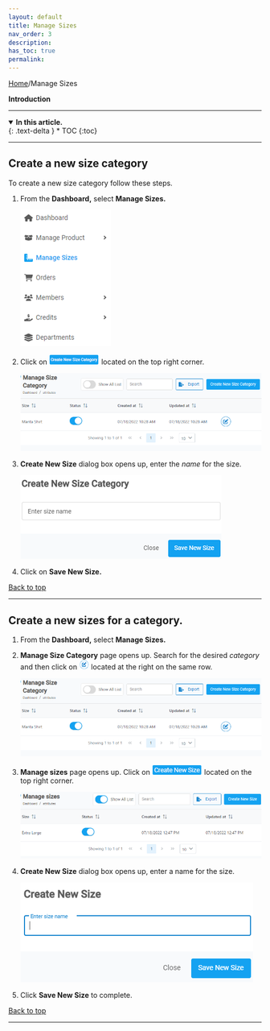 ```yaml
---
layout: default
title: Manage Sizes
nav_order: 3
description:
has_toc: true
permalink:
---
```


[Home](https://biijuwa.github.io/eckb/)/Manage Sizes

<b> Introduction </b>

---

<details open markdown="block">
  <summary>
    <b>In this article.</b>
  </summary>
  {: .text-delta }
* TOC
{:toc}
</details>

---

## Create a new size category

To create a new size category follow these steps.

1. From the **Dashboard,** select **Manage Sizes.**

   ![managesize_dashboard](../../images/managesizes/ms_dash.png)

2. Click on ![create_new_size_category](../../images/buttons/cnewsizecat.png) located on the top right corner.

   ![managesize_page](../../images/managesizes/ms_page.png)

3. **Create New Size** dialog box opens up, enter the _name_ for the size.

   ![create_new_size](../../images/managesizes/newsizecat_dialog.png)

4. Click on **Save New Size.**

<a href="#top" id="back-to-top">Back to top</a>

---

## Create a new sizes for a category.

1. From the **Dashboard,** select **Manage Sizes.**
2. **Manage Size Category** page opens up. Search for the desired _*category*_ and then click on ![edit_button](../../images/buttons/edit.png) located at the right on the same row.

   ![size_category_page](../../images/managesizes/ms_page.png)

3. **Manage sizes** page opens up. Click on ![create_new_size](../../images/buttons/cnewsize.png) located on the top right corner.

   ![size_category_page](../../images/managesizes/newsize_page.png)

4. **Create New Size** dialog box opens up, enter a name for the size.

   ![create_new_size_dialog](../../images/managesizes/newsize_dialog.png)

5. Click **Save New Size** to complete.

<a href="#top" id="back-to-top">Back to top</a>

---

